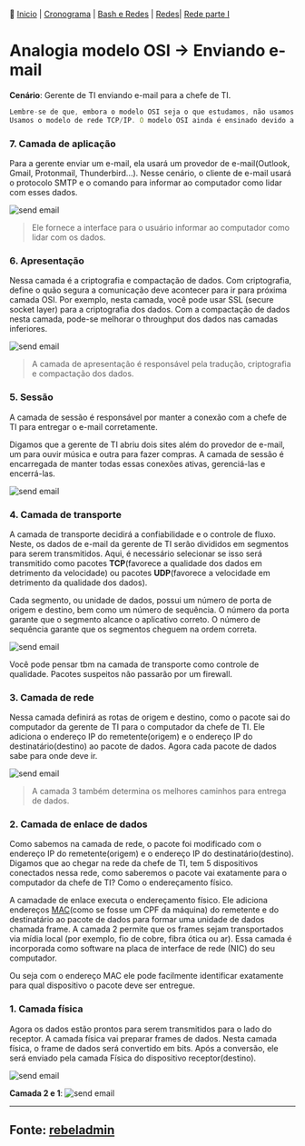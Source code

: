 👾 [Inicio](https://rayanepimentel.github.io/InfoSec-iniciante/) | [Cronograma](https://rayanepimentel.github.io/InfoSec-iniciante/cronograma/) | [Bash e Redes](https://rayanepimentel.github.io/InfoSec-iniciante/cronograma/bashRedes) | [Redes](https://rayanepimentel.github.io/InfoSec-iniciante/redes/redes-iniciante/start.html)| [Rede parte I ](https://rayanepimentel.github.io/InfoSec-iniciante/redes/redes-iniciante/parte1/menu.html)

# Analogia modelo OSI → Enviando e-mail

**Cenário**: Gerente de TI enviando e-mail para a chefe de TI.

```js
Lembre-se de que, embora o modelo OSI seja o que estudamos, não usamos OSI. 
Usamos o modelo de rede TCP/IP. O modelo OSI ainda é ensinado devido a sua utilidade em separar conceitos em 7 camadas.
```

### 7. Camada de aplicação

Para a gerente enviar um e-mail, ela usará um provedor de e-mail(Outlook, Gmail, Protonmail, Thunderbird...). Nesse cenário, o cliente de e-mail usará o protocolo SMTP e o comando para informar ao computador como lidar com esses dados.

![send email](../pics/7.sendemail.webp)
> Ele fornece a interface para o usuário informar ao computador como lidar com os dados.

### 6. Apresentação

Nessa camada é a criptografia e compactação de dados. Com criptografia, define o quão segura a comunicação deve acontecer para ir para próxima camada OSI. Por exemplo, nesta camada, você pode usar SSL (secure socket layer) para a criptografia dos dados. Com a compactação de dados nesta camada, pode-se melhorar o throughput dos dados nas camadas inferiores.

![send email](../pics/6.sendemail.png)
> A camada de apresentação é responsável pela tradução, criptografia e compactação dos dados.

### 5. Sessão

A camada de sessão é responsável por manter a conexão com a chefe de TI para entregar o e-mail corretamente.

Digamos que a gerente de TI abriu dois sites além do provedor de e-mail, um para ouvir música e outra para fazer compras. A camada de sessão é encarregada de manter todas essas conexões ativas, gerenciá-las e encerrá-las.

![send email](../pics//5sendemail.webp)

### 4. Camada de transporte

A camada de transporte decidirá a confiabilidade e o controle de fluxo. Neste, os dados de e-mail da gerente de TI serão divididos em segmentos para serem transmitidos. Aqui, é necessário selecionar se isso será transmitido como pacotes **TCP**(favorece a qualidade dos dados em detrimento da velocidade) ou pacotes **UDP**(favorece a velocidade em detrimento da qualidade dos dados).

Cada segmento, ou unidade de dados, possui um número de porta de origem e destino, bem como um número de sequência. O número da porta garante que o segmento alcance o aplicativo correto. O número de sequência garante que os segmentos cheguem na ordem correta.

![send email](../pics/4sendemail.jpg)

Você pode pensar tbm na camada de transporte como controle de qualidade. Pacotes suspeitos não passarão por um firewall.

### 3. Camada de rede

Nessa camada definirá as rotas de origem e destino, como o pacote sai do computador da gerente de TI para o computador da chefe de TI. Ele adiciona o endereço IP do remetente(origem) e o endereço IP do destinatário(destino) ao pacote de dados. Agora cada pacote de dados sabe para onde deve ir.

![send email](../pics/3sendemail.webp)

>A camada 3 também determina os melhores caminhos para entrega de dados.

### 2. Camada de enlace de dados

Como sabemos na camada de rede, o pacote foi modificado com o endereço IP do remetente(origem) e o endereço IP do destinatário(destino). Digamos que ao chegar na rede da chefe de TI, tem 5 dispositivos conectados nessa rede, como saberemos o pacote vai exatamente para o computador da chefe de TI? Como o endereçamento físico.

A camadade de enlace executa o endereçamento físico. Ele adiciona endereços [MAC](outrosConceitos.md#endereço-mac)(como se fosse um CPF da máquina) do remetente e do destinatário ao pacote de dados para formar uma unidade de dados chamada frame. A camada 2 permite que os frames sejam transportados via mídia local (por exemplo, fio de cobre, fibra ótica ou ar). Essa camada é incorporada como software na placa de interface de rede (NIC) do seu computador.

Ou seja com o endereço MAC ele pode facilmente identificar exatamente para qual dispositivo o pacote deve ser entregue.

### 1. Camada física

Agora os dados estão prontos para serem transmitidos para o lado do receptor. A camada física vai preparar frames de dados. Nesta camada física, o frame de dados será convertido em bits. Após a conversão, ele será enviado pela camada Física do dispositivo receptor(destino).

![send email](../pics/1.1sendemail.webp)

**Camada 2 e 1**:
![send email](../pics/1.sendemail.webp)

---------------------------

## Fonte: [rebeladmin](https://www.rebeladmin.com/2014/06/osi-in-action/)
